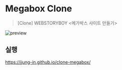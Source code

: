 # Megabox Clone 
> [Clone] WEBSTORYBOY <메가박스 사이트 만들기>
<img src="./readme_source/react-movie-app.gif" alt="preview">

## 실행
https://jjung-in.github.io/clone-megabox/
